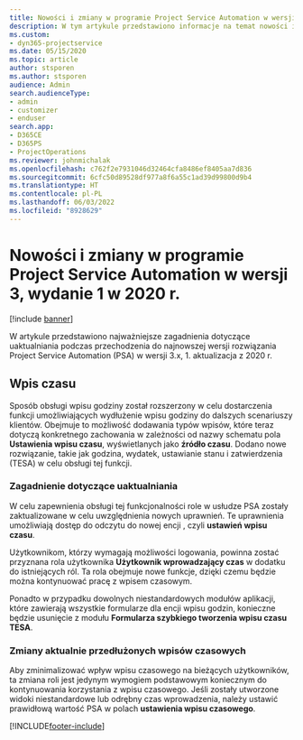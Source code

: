 ```yaml
---
title: Nowości i zmiany w programie Project Service Automation w wersji 3.x, wydanie 1 w 2020 r.
description: W tym artykule przedstawiono informacje na temat nowości i zmian w 1. aktualizacji programu Project Service Automation w wersji 3 z 2020 r.
ms.custom:
- dyn365-projectservice
ms.date: 05/15/2020
ms.topic: article
author: stsporen
ms.author: stsporen
audience: Admin
search.audienceType:
- admin
- customizer
- enduser
search.app:
- D365CE
- D365PS
- ProjectOperations
ms.reviewer: johnmichalak
ms.openlocfilehash: c762f2e7931046d32464cfa8486ef8405aa7d836
ms.sourcegitcommit: 6cfc50d89528df977a8f6a55c1ad39d99800d9b4
ms.translationtype: HT
ms.contentlocale: pl-PL
ms.lasthandoff: 06/03/2022
ms.locfileid: "8928629"
---
```

# <a name="whats-new-or-changed-in-project-service-automation-version-3-wave-1-2020"></a>Nowości i zmiany w programie Project Service Automation w wersji 3, wydanie 1 w 2020 r.

[!include [banner](../includes/psa-now-project-operations.md)]

W artykule przedstawiono najważniejsze zagadnienia dotyczące uaktualniania podczas przechodzenia do najnowszej wersji rozwiązania Project Service Automation (PSA) w wersji 3.x, 1. aktualizacja z 2020 r.

## <a name="time-entry"></a>Wpis czasu
Sposób obsługi wpisu godziny został rozszerzony w celu dostarczenia funkcji umożliwiających wydłużenie wpisu godziny do dalszych scenariuszy klientów. Obejmuje to możliwość dodawania typów wpisów, które teraz dotyczą konkretnego zachowania w zależności od nazwy schematu pola **Ustawienia wpisu czasu**, wyświetlanych jako **źródło czasu**. Dodano nowe rozwiązanie, takie jak godzina, wydatek, ustawianie stanu i zatwierdzenia (TESA) w celu obsługi tej funkcji.

### <a name="upgrade-consideration"></a>Zagadnienie dotyczące uaktualniania
W celu zapewnienia obsługi tej funkcjonalności role w usłudze PSA zostały zaktualizowane w celu uwzględnienia nowych uprawnień. Te uprawnienia umożliwiają dostęp do odczytu do nowej encji , czyli **ustawień wpisu czasu**.

Użytkownikom, którzy wymagają możliwości logowania, powinna zostać przyznana rola użytkownika **Użytkownik wprowadzający czas** w dodatku do istniejących ról. Ta rola obejmuje nowe funkcje, dzięki czemu będzie można kontynuować pracę z wpisem czasowym.

Ponadto w przypadku dowolnych niestandardowych modułów aplikacji, które zawierają wszystkie formularze dla encji wpisu godzin, konieczne będzie usunięcie z modułu **Formularza szybkiego tworzenia wpisu czasu TESA**.

### <a name="currently-extended-time-entry-changes"></a>Zmiany aktualnie przedłużonych wpisów czasowych
Aby zminimalizować wpływ wpisu czasowego na bieżących użytkowników, ta zmiana roli jest jedynym wymogiem podstawowym koniecznym do kontynuowania korzystania z wpisu czasowego. Jeśli zostały utworzone widoki niestandardowe lub odrębny czas wprowadzenia, należy ustawić prawidłową wartość PSA w polach **ustawienia wpisu czasowego**.


[!INCLUDE[footer-include](../includes/footer-banner.md)]
